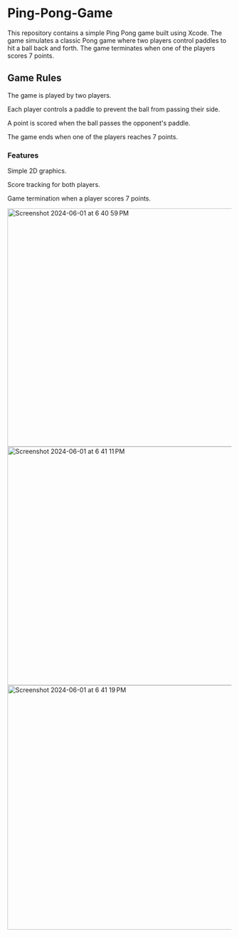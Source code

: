 # Ping-Pong-Game
This repository contains a simple Ping Pong game built using Xcode. The game simulates a classic Pong game where two players control paddles to hit a ball back and forth. The game terminates when one of the players scores 7 points.

## Game Rules

The game is played by two players.

Each player controls a paddle to prevent the ball from passing their side.

A point is scored when the ball passes the opponent's paddle.

The game ends when one of the players reaches 7 points.
### Features

Simple 2D graphics.

Score tracking for both players.

Game termination when a player scores 7 points.

<img width="534" alt="Screenshot 2024-06-01 at 6 40 59 PM" src="https://github.com/varadagupta20/Ping-pong-game/assets/143926527/c9725941-c7c6-4143-993c-612990293c07">
<img width="535" alt="Screenshot 2024-06-01 at 6 41 11 PM" src="https://github.com/varadagupta20/Ping-pong-game/assets/143926527/0eaac9c7-45df-42f5-8655-b85c97743e04">
<img width="548" alt="Screenshot 2024-06-01 at 6 41 19 PM" src="https://github.com/varadagupta20/Ping-pong-game/assets/143926527/ba805d8c-cdbf-4d44-90b0-61353394f86d">


